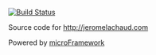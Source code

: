 [![Build Status][travis-image]][travis-url]

Source code for http://jeromelachaud.com

Powered by [microFramework]

[travis-url]: https://travis-ci.org/jeromelachaud/jeromelachaud.com
[travis-image]: https://travis-ci.org/jeromelachaud/jeromelachaud.com.svg?branch=master
[microFramework]: https://github.com/jeromelachaud/microFramework
